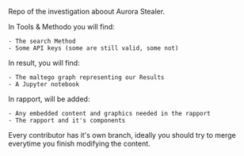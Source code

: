 Repo of the investigation aboout Aurora Stealer.

In Tools & Methodo you will find:
   
    - The search Method
    - Some API keys (some are still valid, some not)


In result, you will find:

    - The maltego graph representing our Results
    - A Jupyter notebook

In rapport, will be added:

    - Any embedded content and graphics needed in the rapport    
    - The rapport and it's components

Every contributor has it's own branch, ideally you should try to merge everytime you finish modifying the content.
